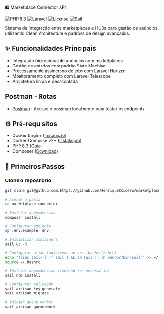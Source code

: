  🛍️ Marketplace Connector API

[![PHP 8.3](https://img.shields.io/badge/PHP-8.3-777BB4?logo=php)](https://www.php.net/releases/8.3/en.php)
[![Laravel](https://img.shields.io/badge/Laravel-10.x-FF2D20?logo=laravel)](https://laravel.com)
[![License](https://img.shields.io/github/license/HenriqueCCicero/marketplace-connector)](LICENSE)
[![Sail](https://img.shields.io/badge/Development-Sail-38B2AC)](https://laravel.com/docs/sail)

Sistema de integração entre marketplaces e HUBs para gestão de anúncios, utilizando Clean Architecture e padrões de design avançados.

## ✨ Funcionalidades Principais

- Integração bidirecional de anúncios com marketplaces
- Gestão de estados com padrão State Machine
- Processamento assíncrono de jobs com Laravel Horizon
- Monitoramento completo com Laravel Telescope
- Arquitetura limpa e desacoplada

## Postman - Rotas
- [Postman](https://www.postman.com/docking-module-cosmologist-72562827/marketplace-connector/overview) : Acesse o postman localmente para testar os endpoints


## ⚙️ Pré-requisitos

- Docker Engine ([Instalação](https://docs.docker.com/engine/install/))
- Docker Compose v2+ ([Instalação](https://docs.docker.com/compose/install/))
- PHP 8.3 ([Guia](https://www.php.net/releases/8.3/en.php))
- Composer ([Download](https://getcomposer.org/download/))

## 🚀 Primeiros Passos

### Clone o repositório 
```bash
git clone git@github.com:https://github.com/HenriqueCCicero/marketplace-connector.git

# Acesse a pasta
cd marketplace-connector

# Instalar dependências
composer install

# Configurar ambiente
cp .env.example .env

# Inicializar containers
sail up -d

# Configurar alias (adicionar ao seu .bashrc/zshrc)
echo "alias sail='[ -f sail ] && sh sail || sh vendor/bin/sail'" >> ~/.bashrc
source ~/.bashrc

# Instalar dependências frontend (se necessário)
sail npm install

# Configurar aplicação
sail artisan key:generate
sail artisan migrate

# Iniciar queue worker
sail artisan queue:work

